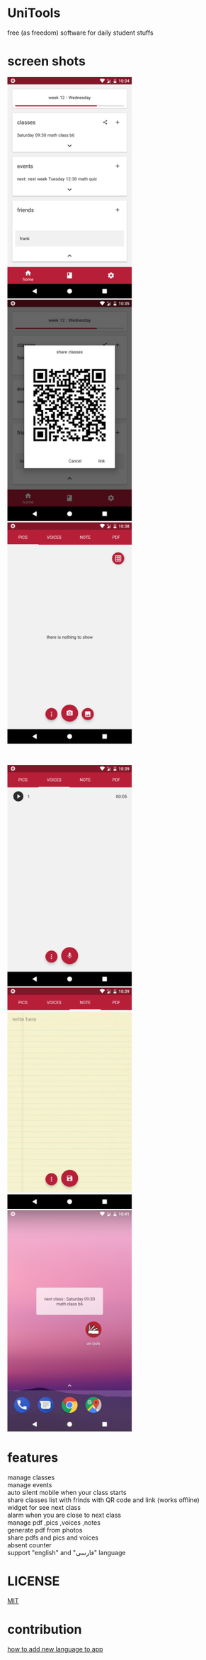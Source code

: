 # UniTools
free (as freedom) software for daily student stuffs
<br>
# screen shots
<p float="left">
<img src= "ScreenShots/1.png" height=500 />
 <img src= "ScreenShots/2.png" height=500 />
 <img src= "ScreenShots/3.png" height=500 />
</p>

<br>

<p float="left">
  <img src= "ScreenShots/4.png" height=500 />
 <img src= "ScreenShots/5.png" height=500 />
 <img src= "ScreenShots/6.png" height=500 />
</p>

# features
manage classes
<br>
manage events
<br>
auto silent mobile when your class starts
<br>
share classes list with frinds with QR code and link (works offline)
<br>
widget for see next class
<br>
alarm when you are close to next class
<br>
manage pdf ,pics ,voices ,notes
<br>
generate pdf from photos
<br>
share pdfs and pics and voices
<br>
absent counter
<br>
support "english" and "فارسی" language

# LICENSE
[MIT](https://github.com/ali77gh/UniTools/raw/master/LICENSE)

# contribution
[how to add new language to app](https://github.com/unitools-apps/UniTools-android/wiki/How-to-add-new-Language-to-this-app)